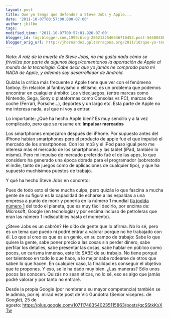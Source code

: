 ```yaml
---
layout: post
title: Que yo tenga que defender a Steve Jobs y Apple...
date: '2011-10-07T00:57:00.000-07:00'
author: jbilbo
tags: 
modified_time: '2011-10-07T00:57:01.926-07:00'
blogger_id: tag:blogger.com,1999:blog-2802132546636710453.post-5658038066981148152
blogger_orig_url: http://jhernandez.gpltarragona.org/2011/10/que-yo-tenga-que-defender-steve-jobs-y.html
---
```


*Nota: A raíz de la muerte de Steve Jobs, no me gusta nada cómo se frivoliza por parte de algunos blogs/comentarios la aportación de Apple al mundo de la tecnología. Cabe decir que yo jamás he comprado para mi NADA de Apple, y además soy desarrollador de Android.*


Quizás la crítica más frecuente a Apple tiene que ver con el fenómeno fanboy. En relación al fanboyismo o elitismo, es un problema que podemos encontrar en cualquier ámbito: Los videojuegos, (entre marcas como Nintendo, Sega, Sony o plataformas como Consolas vs PC), marcas de coche (Ferrari, Porsche...), deportes y un largo etc. Esta parte de Apple no me interesa nada, así que ni voy a entrar.


Lo importante: ¿Qué ha hecho Apple bien? Es muy sencillo y a la vez complicado, pero que se resume en: **Impulsar mercados**


Los smartphones empezaron después del iPhone. Por supuesto antes del iPhone habían smartphones pero el producto de apple fué el que impulsó el mercado de los smartphones. Con los mp3 y el iPod pasó igual pero me interesa más el mercado de los smartphones y las tablet (iPad, también lo mismo).
Pero mi impulso de mercado preferido fué el de las apps, lo que considero ha generado una época dorada para el programador (sobretodo el indie, tanto de juegos como de aplicaciones de cualquier tipo), y que ha supuesto muchísimos puestos de trabajo.


Y qué ha hecho Steve Jobs en concreto:

Pues de todo esto él tiene mucha culpa, pero quizás lo que fascina a mucha gente de su figura es la capacidad de echarse a las espaldas a una empresa a punto de morir y ponerla en la número 1 mundial (<a href="http://www.elpais.com/articulo/economia/Apple/supera/Exxon/empresa/valiosa/mundo/elpepueco/20110809elpepueco_10/Tes">la jodida número 1</a> del todo el planeta, que es muy fácil decirlo, por encima de: Microsoft, Google (en tecnología) y por encima incluso de petroleras que eran las número 1 indiscutibles hasta el momento). 


¿Steve Jobs es un cabrón? He oído de gente que lo afirma. No lo sé, pero es un tema que puedo ni podré entrar a valorar porque no he trabajado con él. Lo que sí creo es que es un genio, en su campo de trabajo: Sabe lo que quiere la gente, sabe poner precio a las cosas sin perder dinero, sabe perfilar los detalles, sabe presentar las cosas, sabe hablar en público como pocos, un carisma inmenso, este tío SABE de su trabajo. No tiene porqué ser talentoso en todo lo que hace, a lo mejor sabe rodearse de otros que saben lo que hacen. En cualquier caso, la finalidad es conseguir el objetivo que te propones. Y eso, se le ha dado muy bien. ¿Las maneras? Sólo unos pocos las conocen. Quizás no sean éticas, no lo sé, eso es algo que jamás podré valorar y por tanto no entraré.


Desde la propia Google (por nombrar a su mayor competencia) también se le admira, por ej. mirad este post de Vic Gundotra (Senior vicepres. de Google), 25 de agosto:&nbsp;<a href="https://plus.google.com/107117483540235115863/posts/gcSStkKxXTw" style="color: #1155cc;" target="_blank">https://plus.google.com/107117483540235115863/posts/gcSStkKxXTw</a>&nbsp;